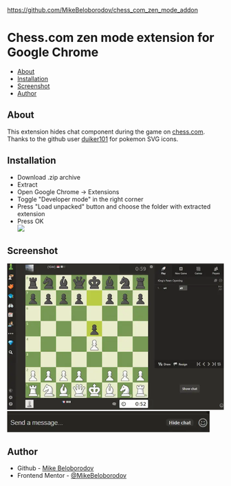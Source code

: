 https://github.com/MikeBeloborodov/chess_com_zen_mode_addon
# Chess.com zen mode extension for Google Chrome

- [About](#about)
- [Installation](#installation)
- [Screenshot](#screenshot)
- [Author](#author)

## About
This extension hides chat component during the game on [chess.com](chess.com).
Thanks to the github user [duiker101](https://github.com/duiker101) for pokemon SVG icons.

## Installation

- Download .zip archive
- Extract
- Open Google Chrome -> Extensions
- Toggle "Developer mode" in the right corner
- Press "Load unpacked" button and choose the folder with extracted extension
- Press OK<br />
![](./install_screenshot.avif)

## Screenshot

![](./screenshot.webp)
![](./hide_chat_screenshot.webp)

## Author

- Github - [Mike Beloborodov](https://github.com/MikeBeloborodov)
- Frontend Mentor - [@MikeBeloborodov](https://www.frontendmentor.io/profile/MikeBeloborodov)
